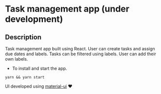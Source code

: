 # Task management app (under development)

Description
---
Task management app built using React. User can create tasks and assign due dates and labels. Tasks can be filtered using labels. User can add their own labels.


* To install and start the app.

`yarn && yarn start`

UI developed using [material-ui](https://material-ui.com/) :heart:
